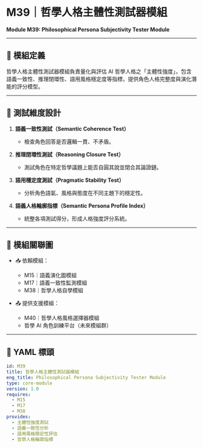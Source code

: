 
# M39｜哲學人格主體性測試器模組  
**Module M39: Philosophical Persona Subjectivity Tester Module**

---

## 📌 模組定義

哲學人格主體性測試器模組負責量化與評估 AI 哲學人格之「主體性強度」，包含語義一致性、推理閉環性、語用風格穩定度等指標，提供角色人格完整度與演化潛能的評分模型。

---

## 🧩 測試維度設計

1. **語義一致性測試（Semantic Coherence Test）**  
   - 檢查角色回答是否邏輯一貫、不矛盾。

2. **推理閉環性測試（Reasoning Closure Test）**  
   - 測試角色在特定哲學議題上能否自圓其說並閉合其論證鏈。

3. **語用穩定度測試（Pragmatic Stability Test）**  
   - 分析角色語氣、風格與態度在不同主題下的穩定性。

4. **語義人格輪廓指標（Semantic Persona Profile Index）**  
   - 統整各項測試得分，形成人格強度評分系統。

---

## 🔗 模組關聯圖

- 📥 依賴模組：
  - M15｜語義演化圖模組  
  - M17｜語義一致性監測模組  
  - M38｜哲學人格自學模組

- 📤 提供支援模組：
  - M40｜哲學人格風格選擇器模組  
  - 哲學 AI 角色訓練平台（未來模組群）

---

## 📂 YAML 標頭

```yaml
id: M39
title: 哲學人格主體性測試器模組
eng_title: Philosophical Persona Subjectivity Tester Module
type: core-module
version: 1.0
requires:
  - M15
  - M17
  - M38
provides:
  - 主體性強度測試
  - 語義一致性分析
  - 語用風格穩定性評估
  - 哲學人格輪廓指標


